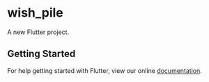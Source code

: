 # wish_pile

A new Flutter project.

## Getting Started

For help getting started with Flutter, view our online
[documentation](https://flutter.io/).
